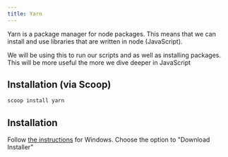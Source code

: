 ```yaml
---
title: Yarn
---
```


Yarn is a package manager for node packages. This means that we can install and
use libraries that are written in node (JavaScript).

We will be using this to run our scripts and as well as installing packages.
This will be more useful the more we dive deeper in JavaScript

## Installation (via Scoop)

```sh
scoop install yarn
```

## Installation

Follow [the instructions](https://yarnpkg.com/lang/en/docs/install/) for
Windows. Choose the option to "Download Installer"
